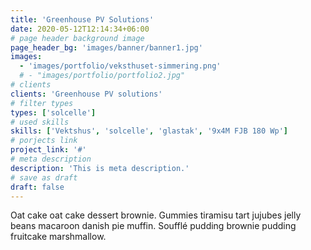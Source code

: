 ```yaml
---
title: 'Greenhouse PV Solutions'
date: 2020-05-12T12:14:34+06:00
# page header background image
page_header_bg: 'images/banner/banner1.jpg'
images:
  - 'images/portfolio/veksthuset-simmering.png'
  # - "images/portfolio/portfolio2.jpg"
# clients
clients: 'Greenhouse PV solutions'
# filter types
types: ['solcelle']
# used skills
skills: ['Vektshus', 'solcelle', 'glastak', '9x4M FJB 180 Wp']
# porjects link
project_link: '#'
# meta description
description: 'This is meta description.'
# save as draft
draft: false
---
```


Oat cake oat cake dessert brownie. Gummies tiramisu tart jujubes jelly beans macaroon danish pie muffin. Soufflé pudding brownie pudding fruitcake marshmallow.
